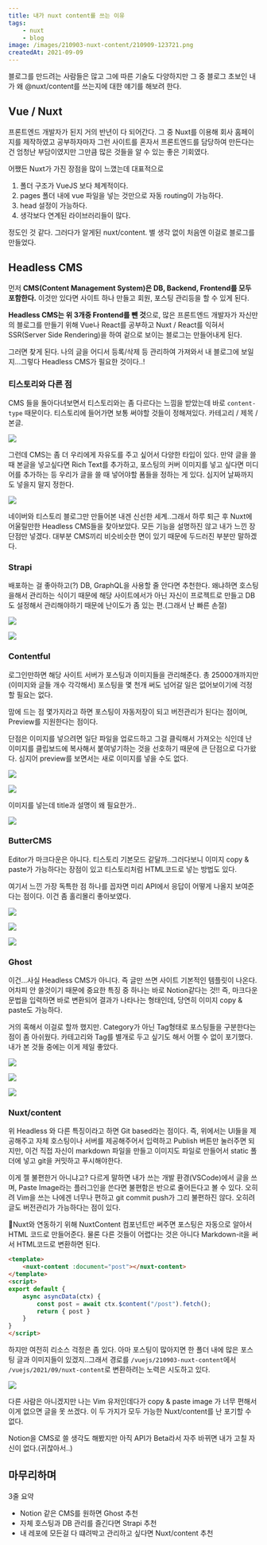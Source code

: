 ```yaml
---
title: 내가 nuxt content를 쓰는 이유
tags:
    - nuxt
    - blog
image: /images/210903-nuxt-content/210909-123721.png
createdAt: 2021-09-09
---
```


블로그를 만드려는 사람들은 많고 그에 따른 기술도 다양하지만 그 중 블로그 초보인 내가 왜 @nuxt/content를 쓰는지에 대한 얘기를 해보려 한다.

<!--more-->

## Vue / Nuxt

프론트엔드 개발자가 된지 거의 반년이 다 되어간다. 그 중 Nuxt를 이용해 회사 홈페이지를 제작하였고 공부하자마자 그런 사이트를 혼자서 프론트엔드를 담당하여 만든다는 건 엄청난 부담이였지만 그만큼 많은 것들을 알 수 있는 좋은 기회였다.

어쨌든 Nuxt가 가진 장점을 많이 느꼈는데 대표적으로

1. 폴더 구조가 VueJS 보다 체계적이다.
2. pages 폴더 내에 vue 파일을 넣는 것만으로 자동 routing이 가능하다.
3. head 설정이 가능하다.
4. 생각보다 연계된 라이브러리들이 많다.

정도인 것 같다. 그러다가 알게된 nuxt/content. 별 생각 없이 처음엔 이걸로 블로그를 만들었다.

## Headless CMS

먼저 **CMS(Content Management System)은 DB, Backend, Frontend를 모두 포함한다.** 이것만 있다면 사이트 하나 만들고 회원, 포스팅 관리등을 할 수 있게 된다.

**Headless CMS는 위 3개중 Frontend를 뺀 것**으로, 많은 프론트엔드 개발자가 자신만의 블로그를 만들기 위해 Vue나 React를 공부하고 Nuxt / React를 익혀서 SSR(Server Side Rendering)을 하여 겉으로 보이는 블로그는 만들어내게 된다.

그러면 찾게 된다. 나의 글을 어디서 등록/삭제 등 관리하여 가져와서 내 블로그에 보일지...그렇다 Headless CMS가 필요한 것이다..!

### 티스토리와 다른 점

CMS 들을 돌아다녀보면서 티스토리와는 좀 다르다는 느낌을 받았는데 바로 `content-type` 때문이다. 티스토리에 들어가면 보통 써야할 것들이 정해져있다. 카테고리 / 제목 / 본글.

![](/images/210903-nuxt-content/210909-125644.png)

그런데 CMS는 좀 더 우리에게 자유도를 주고 싶어서 다양한 타입이 있다. 만약 글을 쓸 때 본글을 넣고싶다면 Rich Text를 추가하고, 포스팅의 커버 이미지를 넣고 싶다면 미디어를 추가하는 등 우리가 글을 쓸 때 넣어야할 폼들을 정하는 게 있다. 심지어 날짜까지도 넣을지 말지 정한다.

![](/images/210903-nuxt-content/210909-125845.png)

네이버와 티스토리 블로그만 만들어본 내겐 신선한 세계..그래서 하루 퇴근 후 Nuxt에 어울릴만한 Headless CMS들을 찾아보았다. 모든 기능을 설명하진 않고 내가 느낀 장단점만 넣겠다. 대부분 CMS끼리 비슷비슷한 면이 있기 때문에 두드러진 부분만 말하겠다.

### Strapi

배포하는 걸 좋아하고(?) DB, GraphQL을 사용할 줄 안다면 추천한다. 왜냐하면 호스팅을해서 관리하는 식이기 때문에 해당 사이트에서가 아닌 자신이 프로젝트로 만들고 DB도 설정해서 관리해야하기 때문에 난이도가 좀 있는 편.(그래서 난 빠른 손절)

![](/images/210903-nuxt-content/210909-130721.png)

![](/images/210903-nuxt-content/210909-130800.png)

### Contentful

로그인만하면 해당 사이트 서버가 포스팅과 이미지들을 관리해준다. 총 25000개까지만(이미지와 글들 개수 각각해서) 포스팅을 몇 천개 써도 넘어갈 일은 없어보이기에 걱정할 필요는 없다.

맘에 드는 점 몇가지라고 하면 포스팅이 자동저장이 되고 버전관리가 된다는 점이며, Preview를 지원한다는 점이다.

단점은 이미지를 넣으려면 일단 파일을 업로드하고 그걸 클릭해서 가져오는 식인데 난 이미지를 클립보드에 복사해서 붙여넣기하는 것을 선호하기 때문에 큰 단점으로 다가왔다. 심지어 preview를 보면서는 새로 이미지를 넣을 수도 없다.

![](/images/210903-nuxt-content/210909-131043.png)

![](/images/210903-nuxt-content/210909-131520.png)

이미지를 넣는데 title과 설명이 왜 필요한가..

![](/images/210903-nuxt-content/210909-131755.png)

### ButterCMS

Editor가 마크다운은 아니다. 티스토리 기본모드 같달까..그러다보니 이미지 copy & paste가 가능하다는 장점이 있고 티스토리처럼 HTML코드로 넣는 방법도 있다.

여기서 느낀 가장 독특한 점 하나를 꼽자면 미리 API에서 응답이 어떻게 나올지 보여준다는 점이다. 이건 좀 홀리몰리 좋아보였다.

![](/images/210903-nuxt-content/210909-131932.png)

![](/images/210903-nuxt-content/210909-131954.png)

![](/images/210903-nuxt-content/210909-132051.png)

### Ghost

이건...사실 Headless CMS가 아니다. 즉 글만 쓰면 사이트 기본적인 템플릿이 나온다. 어차피 안 쓸것이기 때문에 중요한 특징 중 하나는 바로 Notion같다는 것!! 즉, 마크다운 문법을 입력하면 바로 변환되어 결과가 나타나는 형태인데, 당연히 이미지 copy & paste도 가능하다.

거의 혹해서 이걸로 할까 했지만. Category가 아닌 Tag형태로 포스팅들을 구분한다는 점이 좀 아쉬웠다. 카테고리와 Tag를 별개로 두고 싶기도 해서 어쩔 수 없이 포기했다. 내가 본 것들 중에는 이게 제일 좋았다.

![](/images/210903-nuxt-content/210909-132439.png)

![](/images/210903-nuxt-content/210909-132522.png)

![](/images/210903-nuxt-content/ghost_editor.gif)

### Nuxt/content

위 Headless 와 다른 특징이라고 하면 Git based라는 점이다. 즉, 위에서는 UI들을 제공해주고 자체 호스팅이나 서버를 제공해주어서 입력하고 Publish 버튼만 눌러주면 되지만, 이건 직접 자신이 markdown 파일을 만들고 이미지도 파일로 만들어서 static 폴더에 넣고 git을 커밋하고 푸시해야한다.

이게 젤 불편한거 아니냐고? 다르게 말하면 내가 쓰는 개발 환경(VSCode)에서 글을 쓰며, Paste Image라는 플러그인을 쓴다면 불편함은 반으로 줄어든다고 볼 수 있다. 오히려 Vim을 쓰는 나에겐 너무나 편하고 git commit push가 그리 불편하진 않다. 오히려 글도 버전관리가 가능하다는 점이 있다.

Nuxt와 연동하기 위해 NuxtContent 컴포넌트만 써주면 포스팅은 자동으로 알아서 HTML 코드로 만들어준다. 물론 다른 것들이 어렵다는 것은 아니다 Markdown-it을 써서 HTML코드로 변환하면 된다.

```html
<template>
    <nuxt-content :document="post"></nuxt-content>
</template>
<script>
export default {
    async asyncData(ctx) {
        const post = await ctx.$content("/post").fetch();
        return { post }
    }
}
</script>
```

하지만 여전히 리소스 걱정은 좀 있다. 아마 포스팅이 많아지면 한 폴더 내에 많은 포스팅 글과 이미지들이 있겠지..그래서 경로를 `/vuejs/210903-nuxt-content`에서 `/vuejs/2021/09/nuxt-content`로 변환하려는 노력은 시도하고 있다.

![](/images/210903-nuxt-content/210909-135036.png)

다른 사람은 아니겠지만 나는 Vim 유저인데다가 copy & paste image 가 너무 편해서 이게 없으면 글을 못 쓰겠다. 이 두 가지가 모두 가능한 Nuxt/content를 난 포기할 수 없다.

Notion을 CMS로 쓸 생각도 해봤지만 아직 API가 Beta라서 자주 바뀌면 내가 고칠 자신이 없다.(귀찮아서..)

## 마무리하며

3줄 요약

- Notion 같은 CMS를 원하면 Ghost 추천
- 자체 호스팅과 DB 관리를 즐긴다면 Strapi 추천
- 내 레포에 모든걸 다 떄려박고 관리하고 싶다면 Nuxt/content 추천
